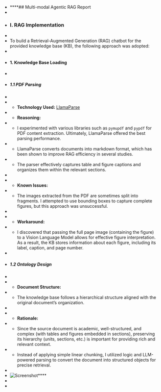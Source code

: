 * ****## Multi-modal Agentic RAG Report
* 
* ### I. RAG Implementation
* 
* To build a Retrieval-Augmented Generation (RAG) chatbot for the provided knowledge base (KB), the following approach was adopted:
* 
* #### 1. Knowledge Base Loading
* 
* ##### 1.1 PDF Parsing
* 
* - **Technology Used:** [LlamaParse](https://www.llamaindex.ai/llamaparse)
* - **Reasoning:**  
*   - I experimented with various libraries such as `pymupdf` and `pypdf` for PDF content extraction. Ultimately, LlamaParse offered the best parsing performance.
*   - LlamaParse converts documents into markdown format, which has been shown to improve RAG efficiency in several studies.
*   - The parser effectively captures table and figure captions and organizes them within the relevant sections.
* 
* - **Known Issues:**  
*   - The images extracted from the PDF are sometimes split into fragments. I attempted to use bounding boxes to capture complete figures, but this approach was unsuccessful.
* 
* - **Workaround:**  
*   - I discovered that passing the full page image (containing the figure) to a Vision Language Model allows for effective figure interpretation. As a result, the KB stores information about each figure, including its label, caption, and page number.
* 
* ##### 1.2 Ontology Design
* 
* - **Document Structure:**  
*   - The knowledge base follows a hierarchical structure aligned with the original document’s organization.
* 
* - **Rationale:**  
*   - Since the source document is academic, well-structured, and complex (with tables and figures embedded in sections), preserving its hierarchy (units, sections, etc.) is important for providing rich and relevant context.
*   - Instead of applying simple linear chunking, I utilized logic and LLM-powered parsing to convert the document into structured objects for precise retrieval.
* 
* ![Screenshot](https://ibb.co/F48p3tFw)****
* 
* 